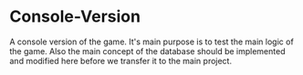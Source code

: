 # Console-Version
A console version of the game. It's main purpose is to test the main logic of the game. Also the main concept of the database should be implemented and modified here before we transfer it to the main project.
